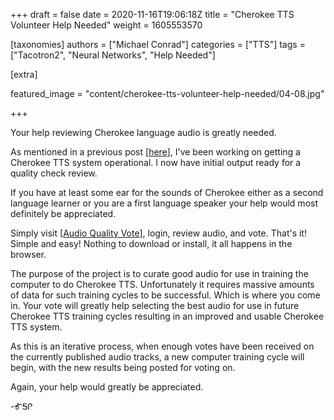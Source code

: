 +++
draft = false
date = 2020-11-16T19:06:18Z
title = "Cherokee TTS Volunteer Help Needed"
weight = 1605553570

[taxonomies]
authors = ["Michael Conrad"]
categories = ["TTS"]
tags = ["Tacotron2", "Neural Networks", "Help Needed"]

[extra]

featured_image = "content/cherokee-tts-volunteer-help-needed/04-08.jpg"

+++

Your help reviewing Cherokee language audio is greatly needed.

As mentioned in a previous post \[[here](https://www.cherokeelessons.com/content/tacotron2-and-cherokee-tts/)\], I've been working on getting a Cherokee TTS system operational.
I now have initial output ready for a quality check review.

If you have at least some ear for the sounds of Cherokee either as a second language learner or you are a first language speaker your help would most definitely be appreciated.

Simply visit \[[Audio Quality Vote](https://www.cherokeelessons.com/v/AudioQualityVote/)\], login, review audio, and vote. That's it! Simple and easy! Nothing to download or install, it all happens in the browser.

<!-- more -->

The purpose of the project is to curate good audio for use in training the computer to do Cherokee TTS. Unfortunately it requires massive amounts of data for such training cycles to be successful. Which is where you come in. Your vote will greatly help selecting the best audio for use in future Cherokee TTS training cycles resulting in an improved and usable Cherokee TTS system.

As this is an iterative process, when enough votes have been received on the currently published audio tracks, a new computer training cycle will begin, with the new results being posted for voting on.

Again, your help would greatly be appreciated.

-ᎹᎦᎵ